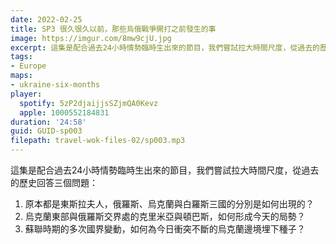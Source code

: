```yaml
---
date: 2022-02-25
title: SP3 很久很久以前，那些烏俄戰爭開打之前發生的事
image: https://imgur.com/8mw9cjU.jpg
excerpt: 這集是配合過去24小時情勢臨時生出來的節目，我們嘗試拉大時間尺度，從過去的歷史了解今天烏克蘭與俄羅斯情勢的形成。
tags:
- Europe
maps:
- ukraine-six-months
player:
  spotify: 5zP2djaijjsSZjmQA0Kevz
  apple: 1000552184831
duration: '24:58'
guid: GUID-sp003
filepath: travel-wok-files-02/sp003.mp3
---
```

這集是配合過去24小時情勢臨時生出來的節目，我們嘗試拉大時間尺度，從過去的歷史回答三個問題：

1. 原本都是東斯拉夫人，俄羅斯、烏克蘭與白羅斯三國的分別是如何出現的？
2. 烏克蘭東部與俄羅斯交界處的克里米亞與頓巴斯，如何形成今天的局勢？
3. 蘇聯時期的多次國界變動，如何為今日衝突不斷的烏克蘭邊境埋下種子？